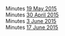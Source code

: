 Minutes [19 May 2015](https://docs.google.com/document/d/1FH9rZ3eeO2Q89W8EUb0cwhAJEVBGz0lFZVVsrrojRLY/edit#heading=h.v53tzmi1xhd1)   
Minutes [30 April 2015](https://docs.google.com/document/d/113v3DE2U4bhRTxxwsohI5d9xBVbfObBgaIzq6iWSjkU/edit#heading=h.v53tzmi1xhd1)  
Minutes [3 June 2015](https://docs.google.com/document/d/1W7RbJUch6cr1pR-gcuZxYbIZdJfK3xCq0hzDeAChDEw/edit#heading=h.v53tzmi1xhd1)  
Minutes [17 June 2015](https://docs.google.com/document/d/1_OvECbHS8HnJEaK3iQ-VRQPOgNxlgnAIGuj5YdjC0RI/edit#heading=h.v53tzmi1xhd1)  
